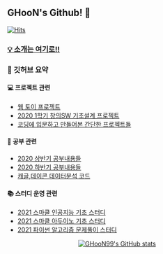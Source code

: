 ## GHooN's Github! 👋 
[![Hits](https://hits.seeyoufarm.com/api/count/incr/badge.svg?url=https%3A%2F%2Fgithub.com%2FGHooN99&count_bg=%233DC8B4&title_bg=%23555555&icon=&icon_color=%23E7E7E7&title=hits&edge_flat=false)](https://hits.seeyoufarm.com)

### [💡 소개는 여기로!!](https://www.notion.so/890eca143a2b4ac19abe685a2c7c43f9)

### 📃 깃허브 요약 

#### 💻 프로젝트 관련

- [웹 토이 프로젝트](https://github.com/GHooN99/WebToyProject)
- [2020 1학기 창의SW 기초설계 프로젝트](https://github.com/GHooN99/2020_SW_Project)
- [코딩에 입문하고 만들어본 간단한 프로젝트들](https://github.com/GHooN99/Toy_Projects)


#### 📖 공부 관련

- [2020 상반기 공부내용들](https://github.com/GHooN99/My_study)
- [2020 하반기 공부내용들](https://github.com/GHooN99/My_study2)
- [캐글,데이콘 데이터분석 코드](https://github.com/GHooN99/My_Kaggle)

#### 📚 스터디 운영 관련

- [2021 스마클 인공지능 기초 스터디](https://github.com/sejongsmarcle/2021_Winter_AiStudy)
- [2021 스마클 아두이노 기초 스터디](https://github.com/sejongsmarcle/2021_Spring_ArduinoStudy)
- [2021 파이썬 알고리즘 문제풀이 스터디](https://github.com/Sejong-SWStudy/2021_SJU_BOJAlgorithm.py)


<div align="center">

[![GHooN99's GitHub stats](https://github-readme-stats.vercel.app/api?username=ghoon99&count_private=true&show_icons=true&theme=dracula)](https://github.com/anuraghazra/github-readme-stats)
</div>

